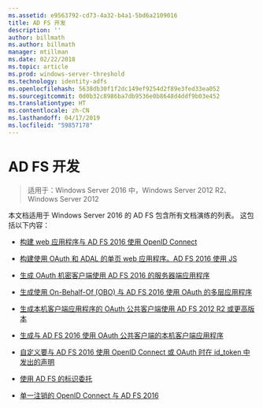 ```yaml
---
ms.assetid: e9563792-cd73-4a32-b4a1-5bd6a2109016
title: AD FS 开发
description: ''
author: billmath
ms.author: billmath
manager: mtillman
ms.date: 02/22/2018
ms.topic: article
ms.prod: windows-server-threshold
ms.technology: identity-adfs
ms.openlocfilehash: 5638db30f1f2dc149ef9254d2f89e3fed33ea052
ms.sourcegitcommit: 0d0b32c8986ba7db9536e0b8648d4ddf9b03e452
ms.translationtype: HT
ms.contentlocale: zh-CN
ms.lasthandoff: 04/17/2019
ms.locfileid: "59857178"
---
```

# <a name="ad-fs-development"></a>AD FS 开发

>适用于：Windows Server 2016 中，Windows Server 2012 R2、 Windows Server 2012

本文档适用于 Windows Server 2016 的 AD FS 包含所有文档演练的列表。 这包括以下内容：  
  
 
  
* [构建 web 应用程序与 AD FS 2016 使用 OpenID Connect](../ad-fs/development/Enabling-OpenId-Connect-with-AD-FS.md)  

- [构建使用 OAuth 和 ADAL 的单页 web 应用程序。AD FS 2016 使用 JS](../ad-fs/development/Single-Page-Application-with-AD-FS.md)
  
* [生成 OAuth 机密客户端使用 AD FS 2016 的服务器端应用程序](../ad-fs/development/Enabling-Oauth-Confidential-Clients-with-AD-FS-2016.md)

* [生成使用 On-Behalf-Of (OBO) 与 AD FS 2016 使用 OAuth 的多层应用程序](../ad-fs/development/AD-FS-On-behalf-of-Authentication-in-Windows-Server-2016.md) 

* [生成本机客户端应用程序的 OAuth 公共客户端使用 AD FS 2012 R2 或更高版本](https://msdn.microsoft.com/library/dn633593.aspx)

- [生成与 AD FS 2016 使用 OAuth 公共客户端的本机客户端应用程序](../ad-fs/development/native-client-with-ad-fs.md)

- [自定义要与 AD FS 2016 使用 OpenID Connect 或 OAuth 时在 id_token 中发出的声明](../ad-fs/development/Customize-Id-Token-AD-FS-2016.md)

- [使用 AD FS 的标识委托](../ad-fs/development/ad-fs-identity-delegation.md)

- [单一注销的 OpenID Connect 与 AD FS 2016](../ad-fs/development/ad-fs-logout-openid-connect.md)





